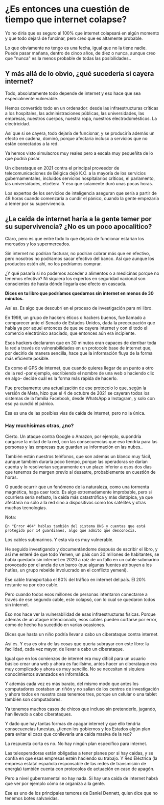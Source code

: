 # ¿Es entonces una cuestión de tiempo que internet colapse?

Yo no diría que es seguro al 100% que internet colapsará en algún momento y que todo dejará de funcinar, pero creo que es altamente probable.

Lo que obviamente no tengo es una fecha, igual que no la tiene nadie. Puede pasar mañana, dentro de cinco años, de diez o nunca, aunque creo que "nunca" es la menos probable de todas las posibilidades..

## Y más allá de lo obvio, ¿qué sucedería si cayera internet?

Todo, absolutamente todo depende de internet y eso hace que sea especialmente vulnerable.

Hemos convertido todo en un ordenador: desde las infraestructuras críticas a los hospitales, las administraciones públicas, las universidades, las empresas, nuestros cuerpos, nuestra ropa, nuestros electrodomésticos. La electricidad.

Así que si se cayera, todo dejaría de funcionar, y se produciría además un efecto en cadena, dominó, porque afectaría incluso a servicios que no están conectados a la red.

Ya hemos visto simulacros muy reales pero a escala muy pequeñita de lo que podría pasar.

Un ciberataque en 2021 contra el principal proveedor de telecomunicaciones de Bélgica dejó K.O. a la mayoría de los servicios gubernamentales, incluidos servicios hospitalarios críticos, el parlamento, las universidades, etcétera. Y eso que solamente duró unas pocas horas.

Los expertos de los servicios de inteligencia aseguran que sería a partir de 48 horas cuando comenzaría a cundir el pánico, cuando la gente empezaría a temer por su supervivencia.

## ¿La caída de internet haría a la gente temer por su supervivencia? ¿No es un poco apocalítico?

Claro, pero es que entre todo lo que dejaría de funcionar estarían los mercados y los supermercados.

Sin internet no podrían facturar, no podrían cobrar más que en efectivo, pero nosotros no podríamos sacar efectivo del banco. Así que aunque los productos estén ahí, no los podríamos comprar.

¿Y qué pasaría si no podemos acceder a alimentos o a medicinas porque no tenemos efectivo? Ni siquiera los expertos en seguridad nacional son conscientes de hasta dónde llegaría ese efecto en cascada.

**Dices en tu libro que podríamos quedarnos sin internet en menos de 30 minutos.**

Así es. Es algo que descubrí en el proceso de investigación para mi libro.

En 1998, un grupo de hackers éticos o hackers buenos, fue llamado a comparecer ante el Senado de Estados Unidos, dada la preocupación que había ya por aquel entonces de que se cayera internet y con él todo el comercio electrónico asociado, que entonces aún era incipiente.

Esos hackers declararon que en 30 minutos eran capaces de derribar toda la red a través de vulnerabilidades en un protocolo base de internet que, por decirlo de manera sencilla, hace que la información fluya de la forma más eficiente posible.

Es como el GPS de internet, que cuando quieres llegar de un punto a otro de la red -por ejemplo, escribiendo el nombre de una web o haciendo clic en algo- decide cuál es la forma más rápida de hacerlo.

Fue precisamente una actualización de ese protocolo lo que, según la versión de Meta, hizo que el 4 de octubre de 2021 se cayeran todos los sistemas de la familia Facebook, desde WhatsApp a Instagram, y solo con eso ya cundió el pánico.

Esa es una de las posibles vías de caída de internet, pero no la única.
### Hay muchísimas otras, ¿no?

Cierto. Un ataque contra Google o Amazon, por ejemplo, supondría cargarse la mitad de la red, con las consecuencias que eso tendría para las personas y las empresas que guardan su información en las nubes..

También están nuestros teléfonos, que son además un blanco muy fácil, aunque también duraría poco tiempo, porque las operadoras se darían cuenta y lo resolverían seguramente en un plazo inferior a esos dos días que tenemos de margen previo al desastre, probablemente en cuestión de horas.

O puede ocurrir que un fenómeno de la naturaleza, como una tormenta magnética, haga caer todo. Es algo extremadamente improbable, pero si ocurriera sería nefasto, la caída más catastrófica y más distópica, ya que afectaría no sólo a la red sino a dispositivos como los satélites y otras muchas tecnologías.

Nota:

```{nota}
En "Error 404" hablas también del sistema DNS y cuentas que está protegido por 14 guardianes, algo que admito que desconocía.
```

Los cables submarinos. Y esta vía es muy vulnerable.

He seguido investigando y documentándome después de escribir el libro, y así me enteré de que todo Yemen, un país con 30 millones de habitantes, se había quedado sin internet en 2020 a raíz de un fallo en un cable submarino provocado por el ancla de un barco (que algunas fuentes atribuyen a los hutíes, un grupo rebelde involucrado en el conflicto yemení).

Ese cable transportaba el 80% del tráfico en internet del país. El 20% restante va por otro cable.

Pero cuando todos esos millones de personas intentaron conectarse a través de ese segundo cable, este colapsó, con lo cual se quedaron todos sin internet.

Eso nos hace ver la vulnerabilidad de esas infraestructuras físicas. Porque además de un ataque intencionado, esos cables pueden cortarse por error, como de hecho ha sucedido en varias ocasiones.

Dices que hasta un niño podría llevar a cabo un ciberataque contra internet.

Así es. Y esa es otra de las cosas que quería subrayar con este libro: la facilidad, cada vez mayor, de llevar a cabo un ciberataque.

Igual que en los comienzos de internet era muy difícil para un usuario básico crear una web y ahora es facilísimo, antes hacer un ciberataque era muy complicado y ahora es muy sencillo. No se necesitan ni siquiera conocimientos avanzados en informática.

Y además cada vez es más barato, del mismo modo que antes los computadores costaban un riñón y no salían de los centros de investigación y ahora todos en nuestra casa tenemos tres, porque un celular o una tablet también son computadores.

Ya tenemos muchos casos de chicos que incluso sin pretenderlo, jugando, han llevado a cabo ciberataques.

Y dado que hay tantas formas de apagar internet y que ello tendría consecuencias funestas, ¿tienen los gobiernos y los Estados algún plan para evitar el caos que conllevaría una caída masiva de la red?

La respuesta corta es no. No hay ningún plan específico para internet.

Las teleoperadoras están obligadas a tener planes por si hay caídas, y se confía en que esas empresas estén haciendo su trabajo. Y Red Eléctrica (la empresa estatal española responsable de las redes de transmisión de energía) también cuenta con protocolos de actuación en caso de apagón.

Pero a nivel gubernamental no hay nada. Si hay una caída de internet habrá que ver por ejemplo cómo se organiza a la gente.

Ese es uno de los principales temores de Daniel Dennett, quien dice que no tenemos botes salvavidas.

